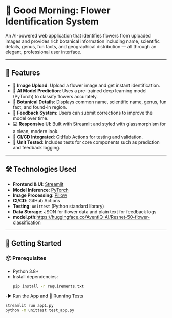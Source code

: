 # 🌺 Good Morning: Flower Identification System

An AI-powered web application that identifies flowers from uploaded images and provides rich botanical information including name, scientific details, genus, fun facts, and geographical distribution — all through an elegant, professional user interface.

---

## 📸 Features

- 🌸 **Image Upload**: Upload a flower image and get instant identification.
- 🧠 **AI Model Prediction**: Uses a pre-trained deep learning model (PyTorch) to classify flowers accurately.
- 🧾 **Botanical Details**: Displays common name, scientific name, genus, fun fact, and found-in region.
- 💬 **Feedback System**: Users can submit corrections to improve the model over time.
- 💻 **Responsive UI**: Built with Streamlit and styled with glassmorphism for a clean, modern look.
- 🔄 **CI/CD Integrated**: GitHub Actions for testing and validation.
- 🧪 **Unit Tested**: Includes tests for core components such as prediction and feedback logging.

---

## 🛠️ Technologies Used

- **Frontend & UI**: [Streamlit](https://streamlit.io/)
- **Model Inference**: [PyTorch](https://pytorch.org/)
- **Image Processing**: [Pillow](https://python-pillow.org/)
- **CI/CD**: GitHub Actions
- **Testing**: `unittest` (Python standard library)
- **Data Storage**: JSON for flower data and plain text for feedback logs
- **model.pth**:https://huggingface.co/AventIQ-AI/Resnet-50-flower-classification

---

## 🚀 Getting Started

### 📦 Prerequisites

- Python 3.8+
- Install dependencies:
  ```bash
  pip install -r requirements.txt
-▶️ Run the App and 🧪 Running Tests
  ```bash
  streamlit run app1.py
  python -m unittest test_app.py

